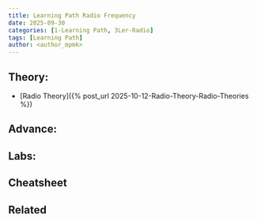 ```yaml
---
title: Learning Path Radio Frequency
date: 2025-09-30
categories: [1-Learning Path, 3Ler-Radio]
tags: [Learning Path]
author: <author_mpmk>
---
```


## Theory:
- [Radio Theory]({% post_url 2025-10-12-Radio-Theory-Radio-Theories %})

## Advance:

## Labs:

## Cheatsheet

## Related